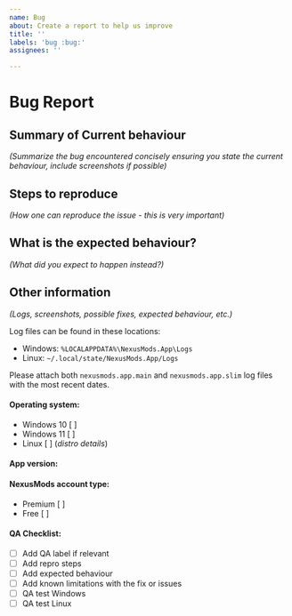 ```yaml
---
name: Bug
about: Create a report to help us improve
title: ''
labels: 'bug :bug:'
assignees: ''

---
```


# Bug Report

## Summary of Current behaviour
_(Summarize the bug encountered concisely ensuring you state the current behaviour, include screenshots if possible)_


## Steps to reproduce
_(How one can reproduce the issue - this is very important)_


## What is the expected behaviour?
_(What did you expect to happen instead?)_


## Other information
_(Logs, screenshots, possible fixes, expected behaviour, etc.)_

Log files can be found in these locations:

- Windows: `%LOCALAPPDATA%\NexusMods.App\Logs`
- Linux: `~/.local/state/NexusMods.App/Logs`

Please attach both `nexusmods.app.main` and `nexusmods.app.slim` log files with the most recent dates.

#### Operating system:
- Windows 10 [ ]
- Windows 11 [ ]
- Linux [ ] (_distro details_)

#### App version:

#### NexusMods account type:
- Premium [ ]
- Free [ ]

#### QA Checklist:
- [ ] Add QA label if relevant
- [ ] Add repro steps
- [ ] Add expected behaviour
- [ ] Add known limitations with the fix or issues
- [ ] QA test Windows
- [ ] QA test Linux